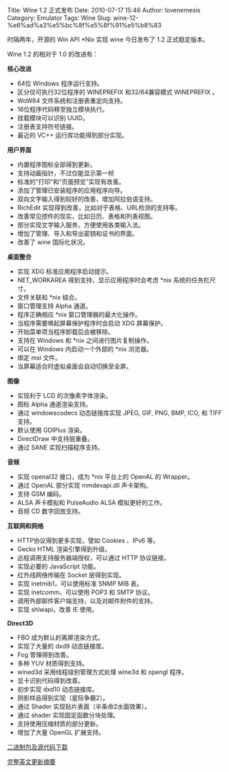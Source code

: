 Title: Wine 1.2 正式发布
Date: 2010-07-17 15:46
Author: lovenemesis
Category: Emulator
Tags: Wine
Slug: wine-12-%e6%ad%a3%e5%bc%8f%e5%8f%91%e5%b8%83

时隔两年，开源的 Win API *Nix 实现 wine 今日发布了 1.2 正式稳定版本。

Wine 1.2 的相对于 1.0 的改进有：

**核心改进**

-   64位 Windows 程序运行支持。
-   区分仅可执行32位程序的 WINEPREFIX 和32/64兼容模式 WINEPREFIX 。
-   WoW64 文件系统和注册表重定向支持。
-   16位程序代码移至独立模块执行。
-   挂载模块可以识别 UUID。
-   注册表支持符号链接。
-   最近的 VC++ 运行库功能得到部分实现。

**用户界面**

-   内置程序图标全部得到更新。
-   支持动画指针，不过仅能显示第一桢
-   标准的“打印”和“页面预览”实现有改善。
-   添加了管理已安装程序的应用程序向导。
-   双向文字输入得到较好的改善，增加阿拉伯语支持。
-   RichEdit 实现得到改善，比如对于表格、URL检测的支持等。
-   改善常见控件的现实，比如日历、表格和列表视图。
-   部分实现文字输入服务，方便使用各类输入法。
-   增加了管理、导入和导出密钥和证书的界面。
-   改善了 wine 国际化状况。

**桌面整合**

-   实现 XDG 标准应用程序启动提示。
-   NET\_WORKAREA 得到支持，显示应用程序时会考虑 *nix
    系统的任务栏尺寸。
-   文件关联和 *nix 结合。
-   窗口管理支持 Alpha 通道。
-   程序正确相应 *nix 窗口管理器的最大化操作。
-   当程序需要唤起屏幕保护程序时会启动 XDG 屏幕保护。
-   开始菜单项当程序卸载后会被移除。
-   支持在 Windows 和 *nix 之间进行图片复制操作。
-   可以在 Windows 内启动一个外部的 *nix 浏览器。
-   绑定 msi 文件。
-   当屏幕适合时虚拟桌面会自动切换至全屏。

**图像**

-   实现利于 LCD 的次像素字体渲染。
-   图标 Alpha 通道渲染支持。
-   通过 windowscodecs 动态链接库实现 JPEG, GIF, PNG, BMP, ICO, 和 TIFF
    支持。
-   默认使用 GDIPlus 渲染。
-   DirectDraw 中支持层重叠。
-   通过 SANE 实现扫描程序支持。

**音频**

-   实现 openal32 接口，成为 *nix 平台上的 OpenAL 的 Wrapper。
-   通过 OpenAL 部分实现 mmdevapi.dll 声卡架构。
-   支持 GSM 编码。
-   ALSA 声卡模拟和 PulseAudio ALSA 模拟更好的工作。
-   音频 CD 数字回放支持。

**互联网和网络**

-   HTTP协议得到更多实现，譬如 Cookies 、IPv6 等。
-   Gecko HTML 渲染引擎得到升级。
-   远程调用支持服务器端授权，可以通过 HTTP 协议链接。
-   实现必要的 JavaScript 功能。
-   红外线网络传输在 Socket 层得到实现。
-   实现 inetmib1，可以使用标准 SNMP MIB 表。
-   实现 inetcomm，可以使用 POP3 和 SMTP 协议。
-   调用外部邮件客户端支持，以及对邮件附件的支持。
-   实现 shlwapi，改善 IE 使用。

**Direct3D**

-   FBO 成为默认的离屏渲染方式。
-   实现了大量的 dxd9 动态链接库。
-   Fog 管理得到改善。
-   多种 YUV 材质得到支持。
-   wined3d 采用线程级别管理方式处理 wine3d 和 opengl 程序。
-   显卡识别代码得到改善。
-   初步实现 dxd10 动态链接库。
-   阴影样品得到实现（星际争霸2）。
-   通过 Shader 实现贴片表面（半条命2水面效果）。
-   通过 shader 实现固定函数分块处理。
-   支持使用压缩材质的部分更新。
-   增加了大量 OpenGL 扩展支持。

[二进制包及源代码下载](http://www.winehq.org/download/)

[完整英文更新摘要](http://www.winehq.org/announce/1.2)
